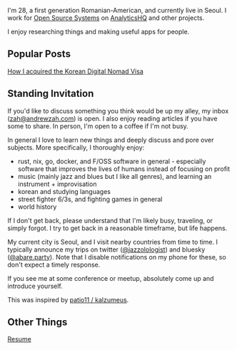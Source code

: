 I'm 28, a first generation Romanian-American, and currently live in Seoul.
I work for [Open Source Systems](https://www.ossys.com/) on [AnalyticsHQ](https://analyticshq.com/) and other projects.

I enjoy researching things and making useful apps for people.

## Popular Posts

[How I acquired the Korean Digital Nomad Visa](/posts/2024/korean-digital-nomad-visa/)

## Standing Invitation

If you'd like to discuss something you think would be up my alley, my inbox
([zah@andrewzah.com](mailto:andrew@andrewzah.com)) is open.
I also enjoy reading articles if you have some to share.
In person, I'm open to a coffee if I'm not busy.

In general I love to learn new things and deeply discuss and pore over subjects. More specifically, I thoroughly enjoy:
- rust, nix, go, docker, and F/OSS software in general - especially software that improves the lives of humans instead of focusing on profit
- music (mainly jazz and blues but I like all genres), and learning an instrument + improvisation
- korean and studying languages
- street fighter 6/3s, and fighting games in general
- world history

If I don't get back, please understand that I'm likely busy, traveling, or simply forgot.
I try to get back in a reasonable timeframe, but life happens.

My current city is Seoul, and I visit nearby countries from time to time.
I typically announce my trips on
twitter ([@jazzolologist](https://twitter.com/jazzolologist))
and bluesky ([@abare.party](https://bsky.app/profile/abare.party)).
Note that I disable notifications on my phone for these, so don't expect a timely response.

If you see me at some conference or meetup, absolutely come up and introduce yourself.

This was inspired by [patio11 / kalzumeus](https://www.kalzumeus.com/standing-invitation/).

## Other Things
[Resume](/resume-andrew-zah.pdf)
